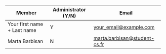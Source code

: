 | Member    | Administrator (Y/N) | Email
| -------- | ------- | ----------- |
| Your first name + Last name | Y | your_email@example.com |
| Marta Barbisan | N | marta.barbisan@student-cs.fr |